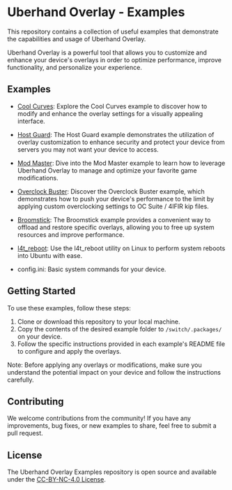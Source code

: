# Uberhand Overlay - Examples

This repository contains a collection of useful examples that demonstrate the capabilities and usage of Uberhand Overlay.

Uberhand Overlay is a powerful tool that allows you to customize and enhance your device's overlays in order to optimize performance, improve functionality, and personalize your experience.

## Examples

- [Cool Curves](Cool%20Curves/README.md): Explore the Cool Curves example to discover how to modify and enhance the overlay settings for a visually appealing interface.

- [Host Guard](Host%20Guard/README.md): The Host Guard example demonstrates the utilization of overlay customization to enhance security and protect your device from servers you may not want your device to access.

- [Mod Master](Mod%20Master/README.md): Dive into the Mod Master example to learn how to leverage Uberhand Overlay to manage and optimize your favorite game modifications.

- [Overclock Buster](Overclock%20Buster/README.md): Discover the Overclock Buster example, which demonstrates how to push your device's performance to the limit by applying custom overclocking settings to OC Suite / 4IFIR kip files.

- [Broomstick](Broomstick/README.md): The Broomstick example provides a convenient way to offload and restore specific overlays, allowing you to free up system resources and improve performance.

- [l4t_reboot](l4t_reboot/README.md): Use the l4t_reboot utility on Linux to perform system reboots into Ubuntu with ease.

- config.ini: Basic system commands for your device.

## Getting Started

To use these examples, follow these steps:

1. Clone or download this repository to your local machine.
2. Copy the contents of the desired example folder to `/switch/.packages/` on your device.
3. Follow the specific instructions provided in each example's README file to configure and apply the overlays.

Note: Before applying any overlays or modifications, make sure you understand the potential impact on your device and follow the instructions carefully.

## Contributing

We welcome contributions from the community! If you have any improvements, bug fixes, or new examples to share, feel free to submit a pull request.

## License

The Uberhand Overlay Examples repository is open source and available under the [CC-BY-NC-4.0 License](LICENSE).
